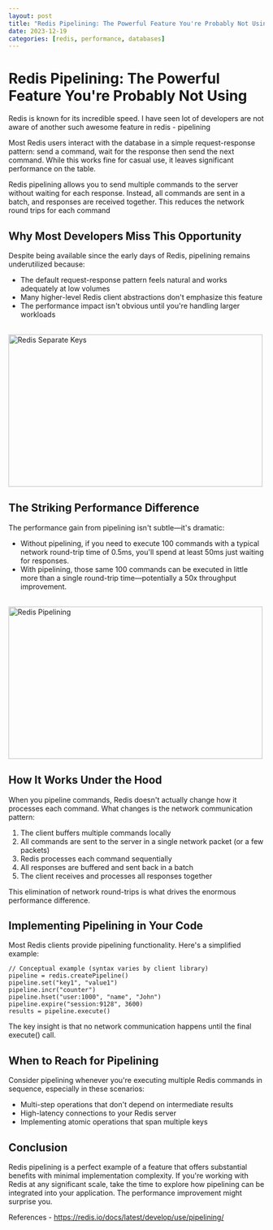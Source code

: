```yaml
---
layout: post
title: "Redis Pipelining: The Powerful Feature You're Probably Not Using"
date: 2023-12-19
categories: [redis, performance, databases]
---
```


# Redis Pipelining: The Powerful Feature You're Probably Not Using

Redis is known for its incredible speed.
I have seen lot of developers are not aware of another such awesome feature in redis - pipelining

Most Redis users interact with the database in a simple request-response pattern: 
send a command, wait for the response
then send the next command. 
While this works fine for casual use, it leaves significant performance on the table.

Redis pipelining allows you to send multiple commands to the server without waiting for each response. Instead, all commands are sent in a batch, and responses are received together.
This reduces the network round trips for each command

## Why Most Developers Miss This Opportunity

Despite being available since the early days of Redis, pipelining remains underutilized because:

- The default request-response pattern feels natural and works adequately at low volumes
- Many higher-level Redis client abstractions don't emphasize this feature
- The performance impact isn't obvious until you're handling larger workloads

<br>
<img src="/images/redis-separate-keys.png" alt="Redis Separate Keys" width="500" height="300">

## The Striking Performance Difference

The performance gain from pipelining isn't subtle—it's dramatic:

- Without pipelining, if you need to execute 100 commands with a typical network round-trip time of 0.5ms, you'll spend at least 50ms just waiting for responses.
- With pipelining, those same 100 commands can be executed in little more than a single round-trip time—potentially a 50x throughput improvement.

<br>
<img src="/images/redis-pipelined.png" alt="Redis Pipelining" width="500" height="300">

## How It Works Under the Hood

When you pipeline commands, Redis doesn't actually change how it processes each command. What changes is the network communication pattern:

1. The client buffers multiple commands locally
2. All commands are sent to the server in a single network packet (or a few packets)
3. Redis processes each command sequentially
4. All responses are buffered and sent back in a batch
5. The client receives and processes all responses together

This elimination of network round-trips is what drives the enormous performance difference.

## Implementing Pipelining in Your Code

Most Redis clients provide pipelining functionality. Here's a simplified example:

```
// Conceptual example (syntax varies by client library)
pipeline = redis.createPipeline()
pipeline.set("key1", "value1")
pipeline.incr("counter")
pipeline.hset("user:1000", "name", "John")
pipeline.expire("session:9128", 3600)
results = pipeline.execute()
```

The key insight is that no network communication happens until the final execute() call.

## When to Reach for Pipelining

Consider pipelining whenever you're executing multiple Redis commands in sequence, especially in these scenarios:

- Multi-step operations that don't depend on intermediate results
- High-latency connections to your Redis server
- Implementing atomic operations that span multiple keys

## Conclusion

Redis pipelining is a perfect example of a feature that offers substantial benefits with minimal implementation complexity. If you're working with Redis at any significant scale, take the time to explore how pipelining can be integrated into your application. The performance improvement might surprise you.

References - 
https://redis.io/docs/latest/develop/use/pipelining/